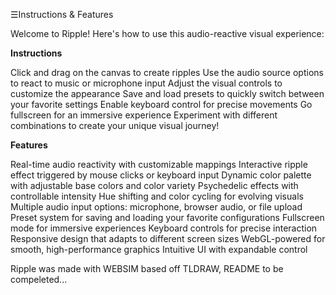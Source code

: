 ☰Instructions & Features

Welcome to Ripple! Here's how to use this audio-reactive visual experience:

**Instructions**

Click and drag on the canvas to create ripples
Use the audio source options to react to music or microphone input
Adjust the visual controls to customize the appearance
Save and load presets to quickly switch between your favorite settings
Enable keyboard control for precise movements
Go fullscreen for an immersive experience
Experiment with different combinations to create your unique visual journey!

**Features**

Real-time audio reactivity with customizable mappings
Interactive ripple effect triggered by mouse clicks or keyboard input
Dynamic color palette with adjustable base colors and color variety
Psychedelic effects with controllable intensity
Hue shifting and color cycling for evolving visuals
Multiple audio input options: microphone, browser audio, or file upload
Preset system for saving and loading your favorite configurations
Fullscreen mode for immersive experiences
Keyboard controls for precise interaction
Responsive design that adapts to different screen sizes
WebGL-powered for smooth, high-performance graphics
Intuitive UI with expandable control

Ripple was made with WEBSIM based off TLDRAW, README to be compeleted...
